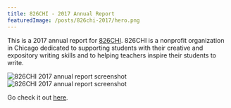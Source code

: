 ```yaml
---
title: 826CHI - 2017 Annual Report
featuredImage: /posts/826chi-2017/hero.png
---
```


This is a 2017 annual report for [826CHI](https://www.826chi.org/). 826CHI is a nonprofit organization in Chicago dedicated to supporting students with their creative and expository writing skills and to helping teachers inspire their students to write.

<img alt="826CHI 2017 annual report screenshot" src="/posts/826chi-2017/46.png" />

<img alt="826CHI 2017 annual report screenshot" src="/posts/826chi-2017/33.png" />

Go check it out [here](https://jaredsalzano.com/sites/826chi-2017/index.html).
